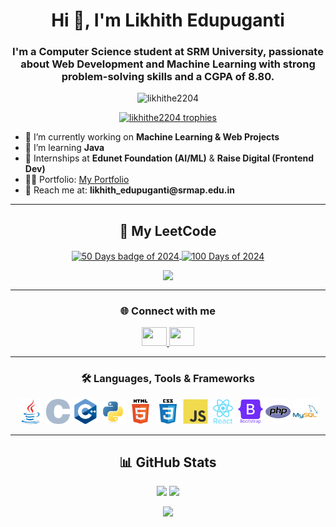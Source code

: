 <h1 align="center">Hi 👋, I'm Likhith Edupuganti</h1>
<h3 align="center">I'm a Computer Science student at SRM University, passionate about Web Development and Machine Learning with strong problem-solving skills and a CGPA of 8.80.</h3> 
 
<p align="center">
  <img src="https://komarev.com/ghpvc/?username=likhithe2204&label=Profile%20views&color=0e75b6&style=flat" alt="likhithe2204" />
</p>   
 
<p align="center">
  <a href="https://github.com/ryo-ma/github-profile-trophy"> 
    <img src="https://github-profile-trophy.vercel.app/?username=likhithe2204&theme=onedark&row=1&column=6" alt="likhithe2204 trophies" />
  </a>
</p>

<ul>
  <li>🔭 I’m currently working on <strong>Machine Learning & Web Projects</strong></li>
  <li>🌱 I’m learning <strong>Java</strong></li>
  <li>💼 Internships at <strong>Edunet Foundation (AI/ML)</strong> & <strong>Raise Digital (Frontend Dev)</strong></li>
  <li>👨‍💻 Portfolio: <a href="https://portfoliobylikhith.netlify.app/">My Portfolio</a></li>
  <li>📢 Reach me at: <strong>likhith_edupuganti@srmap.edu.in</strong></li>
</ul>

<hr/>

<div align="center"> 
<h2 align="center">💺 My LeetCode</h2>  

<p align="center">
  <a href="https://leetcode.com/u/notLikhith/" target="_blank">
    <img align="center" src="https://assets.leetcode.com/static_assets/marketing/2024-50.gif" alt="50 Days badge of 2024" height="200" width="200" />
  </a>
  <a href="https://leetcode.com/u/notLikhith/" target="_blank">
    <img align="center" src="https://assets.leetcode.com/static_assets/marketing/2024-100-new.gif" alt="100 Days of 2024" height="200" width="200" />
  </a>
</p>

<p align="center">
  <img align="top" src="https://leetcard.jacoblin.cool/notLikhith?theme=dark&font=Saira&ext=heatmap" />
</p>
</div>

<hr/>

<h3 align="center">🌐 Connect with me</h3>
<p align="center">
  <a href="https://www.linkedin.com/in/likhith-edupuganti-36a869258/" target="_blank">
    <img src="https://raw.githubusercontent.com/rahuldkjain/github-profile-readme-generator/master/src/images/icons/Social/linked-in-alt.svg" height="30" width="40" />
  </a>
  <a href="https://leetcode.com/u/notLikhith/" target="_blank">
    <img src="https://raw.githubusercontent.com/rahuldkjain/github-profile-readme-generator/master/src/images/icons/Social/leet-code.svg" height="30" width="40" />
  </a>
</p>

<hr/>

<h3 align="center">🛠️ Languages, Tools & Frameworks</h3>
<p align="center">
  <img src="https://raw.githubusercontent.com/devicons/devicon/master/icons/java/java-original.svg" alt="Java" width="40" height="40" />
  <img src="https://raw.githubusercontent.com/devicons/devicon/master/icons/c/c-original.svg" alt="C" width="40" height="40" />
  <img src="https://raw.githubusercontent.com/devicons/devicon/master/icons/cplusplus/cplusplus-original.svg" alt="C++" width="40" height="40" />
  <img src="https://raw.githubusercontent.com/devicons/devicon/master/icons/python/python-original.svg" alt="Python" width="40" height="40" />
  <img src="https://raw.githubusercontent.com/devicons/devicon/master/icons/html5/html5-original-wordmark.svg" alt="HTML" width="40" height="40" />
  <img src="https://raw.githubusercontent.com/devicons/devicon/master/icons/css3/css3-original-wordmark.svg" alt="CSS" width="40" height="40" />
  <img src="https://raw.githubusercontent.com/devicons/devicon/master/icons/javascript/javascript-original.svg" alt="JavaScript" width="40" height="40" />
  <img src="https://raw.githubusercontent.com/devicons/devicon/master/icons/react/react-original-wordmark.svg" alt="React" width="40" height="40" />
  <img src="https://raw.githubusercontent.com/devicons/devicon/master/icons/bootstrap/bootstrap-plain-wordmark.svg" alt="Bootstrap" width="40" height="40" />
  <img src="https://raw.githubusercontent.com/devicons/devicon/master/icons/php/php-original.svg" alt="PHP" width="40" height="40" />
  <img src="https://raw.githubusercontent.com/devicons/devicon/master/icons/mysql/mysql-original-wordmark.svg" alt="MySQL" width="40" height="40" /> 
</p>

<hr/>

<h2 align="center">📊 GitHub Stats</h2>
<p align="center">
  <img src="https://github-readme-stats.vercel.app/api?username=likhithe2204&show_icons=true&theme=radical&hide_border=false&bg_color=00000000&rank_icon=github" width="47%" />
  <img src="https://streak-stats.demolab.com?user=likhithe2204&theme=radical" width="47%" />
</p>

<p align="center">
  <img src="https://github-readme-stats.vercel.app/api/top-langs/?username=likhithe2204&layout=compact&theme=radical&hide_border=false" width="50%" />
</p>
